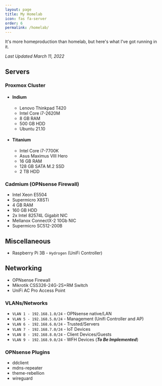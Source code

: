 ```yaml
---
layout: page
title: My Homelab
icon: fas fa-server
order: 6
permalink: /homelab/
---
```

It's more homeproduction than homelab, but here's what I've got running in it.

*Last Updated March 11, 2022*

## Servers



### **Proxmox Cluster**

- #### **Indium**

	- Lenovo Thinkpad T420
	- Intel Core i7-2620M
	- 8 GB RAM
	- 500 GB HDD
	- Ubuntu 21.10

- #### **Titanium**

	- Intel Core i7-7700K
	- Asus Maximus VIII Hero
	- 16 GB RAM
	- 128 GB SATA M.2 SSD
	- 2 TB HDD

### **Cadmium (OPNsense Firewall)**

- Intel Xeon E5504
- Supermicro X8STi
- 4 GB RAM
- 160 GB HDD
- 2x Intel 82574L Gigabit NIC
- Mellanox ConnectX-2 10Gb NIC
- Supermicro SC512-200B
  
## Miscellaneous

- Raspberry Pi 3B - `Hydrogen` (UniFi Controller)

## Networking

- OPNsense Firewall
- Mikrotik CSS326-24G-2S+RM Switch
- UniFi AC Pro Access Point
  
### VLANs/Networks

- ```VLAN 1 - 192.168.1.0/24``` - OPNsense native/LAN
- ```VLAN 5 - 192.168.5.0/24``` - Management (Unifi Controller and AP)
- ```VLAN 6 - 192.168.6.0/24``` - Trusted/Servers
- ```VLAN 7 - 192.168.7.0/24``` - IoT Devices
- ```VLAN 8 - 192.168.8.0/24``` - Client Devices/Guests
- ```VLAN 9 - 192.168.9.0/24``` - WFH Devices  (***To Be Implemented***)

### OPNsense Plugins

- ddclient
- mdns-repeater
- theme-rebellion
- wireguard
